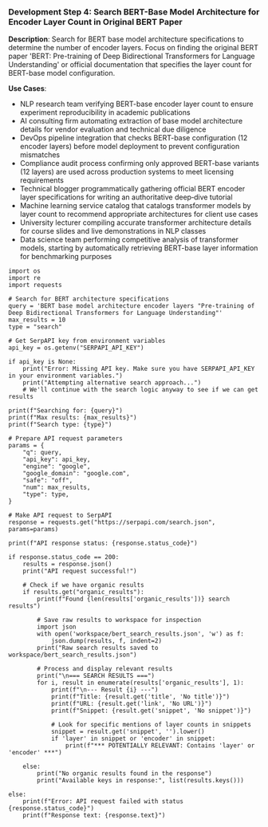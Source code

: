 ### Development Step 4: Search BERT-Base Model Architecture for Encoder Layer Count in Original BERT Paper

**Description**: Search for BERT base model architecture specifications to determine the number of encoder layers. Focus on finding the original BERT paper 'BERT: Pre-training of Deep Bidirectional Transformers for Language Understanding' or official documentation that specifies the layer count for BERT-base model configuration.

**Use Cases**:
- NLP research team verifying BERT-base encoder layer count to ensure experiment reproducibility in academic publications
- AI consulting firm automating extraction of base model architecture details for vendor evaluation and technical due diligence
- DevOps pipeline integration that checks BERT-base configuration (12 encoder layers) before model deployment to prevent configuration mismatches
- Compliance audit process confirming only approved BERT-base variants (12 layers) are used across production systems to meet licensing requirements
- Technical blogger programmatically gathering official BERT encoder layer specifications for writing an authoritative deep‐dive tutorial
- Machine learning service catalog that catalogs transformer models by layer count to recommend appropriate architectures for client use cases
- University lecturer compiling accurate transformer architecture details for course slides and live demonstrations in NLP classes
- Data science team performing competitive analysis of transformer models, starting by automatically retrieving BERT-base layer information for benchmarking purposes

```
import os
import re
import requests

# Search for BERT architecture specifications
query = 'BERT base model architecture encoder layers "Pre-training of Deep Bidirectional Transformers for Language Understanding"'
max_results = 10
type = "search"

# Get SerpAPI key from environment variables
api_key = os.getenv("SERPAPI_API_KEY")

if api_key is None:
    print("Error: Missing API key. Make sure you have SERPAPI_API_KEY in your environment variables.")
    print("Attempting alternative search approach...")
    # We'll continue with the search logic anyway to see if we can get results

print(f"Searching for: {query}")
print(f"Max results: {max_results}")
print(f"Search type: {type}")

# Prepare API request parameters
params = {
    "q": query,
    "api_key": api_key,
    "engine": "google",
    "google_domain": "google.com",
    "safe": "off",
    "num": max_results,
    "type": type,
}

# Make API request to SerpAPI
response = requests.get("https://serpapi.com/search.json", params=params)

print(f"API response status: {response.status_code}")

if response.status_code == 200:
    results = response.json()
    print("API request successful!")
    
    # Check if we have organic results
    if results.get("organic_results"):
        print(f"Found {len(results['organic_results'])} search results")
        
        # Save raw results to workspace for inspection
        import json
        with open('workspace/bert_search_results.json', 'w') as f:
            json.dump(results, f, indent=2)
        print("Raw search results saved to workspace/bert_search_results.json")
        
        # Process and display relevant results
        print("\n=== SEARCH RESULTS ===")
        for i, result in enumerate(results['organic_results'], 1):
            print(f"\n--- Result {i} ---")
            print(f"Title: {result.get('title', 'No title')}")
            print(f"URL: {result.get('link', 'No URL')}")
            print(f"Snippet: {result.get('snippet', 'No snippet')}")
            
            # Look for specific mentions of layer counts in snippets
            snippet = result.get('snippet', '').lower()
            if 'layer' in snippet or 'encoder' in snippet:
                print(f"*** POTENTIALLY RELEVANT: Contains 'layer' or 'encoder' ***")
                
    else:
        print("No organic results found in the response")
        print("Available keys in response:", list(results.keys()))
        
else:
    print(f"Error: API request failed with status {response.status_code}")
    print(f"Response text: {response.text}")
```